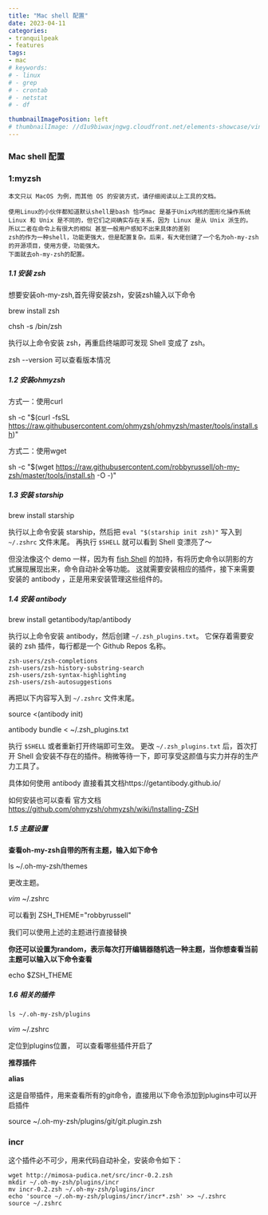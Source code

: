 ```yaml
---
title: "Mac shell 配置"
date: 2023-04-11
categories:
- tranquilpeak
- features
tags:
- mac
# keywords:
# - linux
# - grep
# - crontab
# - netstat
# - df

thumbnailImagePosition: left
# thumbnailImage: //d1u9biwaxjngwg.cloudfront.net/elements-showcase/vintage-140.jpg
---
```


<!--more-->


### Mac shell 配置

### 1:myzsh

```
本文只以 MacOS 为例，而其他 OS 的安装方式，请仔细阅读以上工具的文档。

使用Linux的小伙伴都知道默认shell是bash 恰巧mac 是基于Unix内核的图形化操作系统
Linux 和 Unix 是不同的，但它们之间确实存在关系，因为 Linux 是从 Unix 派生的。
所以二者在命令上有很大的相似 甚至一般用户感知不出来具体的差别
zsh的作为一种shell，功能更强大，但是配置复杂。后来，有大佬创建了一个名为oh-my-zsh的开源项目，使用方便，功能强大。
下面就去oh-my-zsh的配置。
```

##### 1.1 安装 zsh

想要安装oh-my-zsh,首先得安装zsh，安装zsh输入以下命令

brew install zsh 

chsh -s /bin/zsh

执行以上命令安装 zsh，再重启终端即可发现 Shell 变成了 zsh。

zsh --version  可以查看版本情况

##### 1.2 安装ohmyzsh

方式一：使用curl

sh -c "$(curl -fsSL https://raw.githubusercontent.com/ohmyzsh/ohmyzsh/master/tools/install.sh)"

方式二：使用wget

sh -c "$(wget https://raw.githubusercontent.com/robbyrussell/oh-my-zsh/master/tools/install.sh -O -)"

##### 1.3 安装 starship

brew install starship

执行以上命令安装 starship，然后把 `eval "$(starship init zsh)"` 写入到 `~/.zshrc` 文件末尾。 再执行 `$SHELL` 就可以看到 Shell 变漂亮了～

但没法像这个 demo 一样，因为有 [fish Shell](http://fishshell.com/) 的加持，有将历史命令以阴影的方式展现展现出来，命令自动补全等功能。 这就需要安装相应的插件，接下来需要安装的 antibody ，正是用来安装管理这些组件的。

##### 1.4 安装 antibody

brew install getantibody/tap/antibody

执行以上命令安装 antibody，然后创建 `~/.zsh_plugins.txt`。 它保存着需要安装的 zsh 插件，每行都是一个 Github Repos 名称。

```plain
zsh-users/zsh-completions
zsh-users/zsh-history-substring-search
zsh-users/zsh-syntax-highlighting
zsh-users/zsh-autosuggestions
```

再把以下内容写入到 `~/.zshrc` 文件末尾。

source <(antibody init) 

antibody bundle < ~/.zsh_plugins.txt

执行 `$SHELL` 或者重新打开终端即可生效。 更改 `~/.zsh_plugins.txt` 后，首次打开 Shell 会安装不存在的插件。稍微等待一下，即可享受这颜值与实力并存的生产力工具了。

具体如何使用 antibody 直接看其文档https://getantibody.github.io/

如何安装也可以查看 官方文档 https://github.com/ohmyzsh/ohmyzsh/wiki/Installing-ZSH

##### 1.5 主题设置

**查看oh-my-zsh自带的所有主题，输入如下命令**

 ls ~/.oh-my-zsh/themes

更改主题。

*vim* ~/.zshrc

可以看到 ZSH_THEME="robbyrussell"

我们可以使用上述的主题进行直接替换

**你还可以设置为random，表示每次打开编辑器随机选一种主题，当你想查看当前主题可以输入以下命令查看**

echo $ZSH_THEME

##### 1.6 相关的插件

```
ls ~/.oh-my-zsh/plugins
```

*vim* ~/.zshrc

定位到plugins位置， 可以查看哪些插件开启了

**推荐插件**

**alias**

这是自带插件，用来查看所有的git命令，直接用以下命令添加到plugins中可以开启插件

source ~/.oh-my-zsh/plugins/git/git.plugin.zsh

### **incr**

这个插件必不可少，用来代码自动补全，安装命令如下：

```
wget http://mimosa-pudica.net/src/incr-0.2.zsh
mkdir ~/.oh-my-zsh/plugins/incr
mv incr-0.2.zsh ~/.oh-my-zsh/plugins/incr
echo 'source ~/.oh-my-zsh/plugins/incr/incr*.zsh' >> ~/.zshrc
source ~/.zshrc
```

